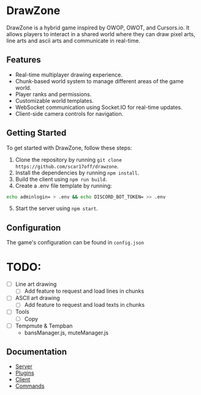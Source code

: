 # DrawZone

DrawZone is a hybrid game inspired by OWOP, OWOT, and Cursors.io. It allows players to interact in a shared world where they can draw pixel arts, line arts and ascii arts and communicate in real-time.

## Features

- Real-time multiplayer drawing experience.
- Chunk-based world system to manage different areas of the game world.
- Player ranks and permissions.
- Customizable world templates.
- WebSocket communication using Socket.IO for real-time updates.
- Client-side camera controls for navigation.

## Getting Started

To get started with DrawZone, follow these steps:

1. Clone the repository by running `git clone https://github.com/scar17off/drawzone`.
2. Install the dependencies by running `npm install`.
3. Build the client using `npm run build`.
4. Create a .env file template by running:
```bash
echo adminlogin= > .env && echo DISCORD_BOT_TOKEN= >> .env
```
5. Start the server using `npm start`.

## Configuration

The game's configuration can be found in `config.json`

# TODO:
- [ ] Line art drawing
  - [ ] Add feature to request and load lines in chunks
- [ ] ASCII art drawing
  - [ ] Add feature to request and load texts in chunks
- [ ] Tools
  - [ ] Copy
- [ ] Tempmute & Tempban
  - bansManager.js, muteManager.js

## Documentation
- [Server](docs/server.md)
- [Plugins](docs/plugins.md)
- [Client](docs/client.md)
- [Commands](docs/commands.md)